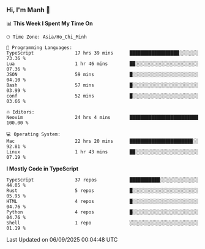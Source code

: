 ### Hi, I'm Manh 👋

<!--START_SECTION:waka-->
📊 **This Week I Spent My Time On** 

```text
🕑︎ Time Zone: Asia/Ho_Chi_Minh

💬 Programming Languages: 
TypeScript               17 hrs 39 mins      ██████████████████░░░░░░░   73.36 % 
Lua                      1 hr 46 mins        ██░░░░░░░░░░░░░░░░░░░░░░░   07.36 % 
JSON                     59 mins             █░░░░░░░░░░░░░░░░░░░░░░░░   04.10 % 
Bash                     57 mins             █░░░░░░░░░░░░░░░░░░░░░░░░   03.99 % 
conf                     52 mins             █░░░░░░░░░░░░░░░░░░░░░░░░   03.66 % 

🔥 Editors: 
Neovim                   24 hrs 4 mins       █████████████████████████   100.00 % 

💻 Operating System: 
Mac                      22 hrs 20 mins      ███████████████████████░░   92.81 % 
Linux                    1 hr 43 mins        ██░░░░░░░░░░░░░░░░░░░░░░░   07.19 % 
```

**I Mostly Code in TypeScript** 

```text
TypeScript               37 repos            ███████████░░░░░░░░░░░░░░   44.05 % 
Rust                     5 repos             █░░░░░░░░░░░░░░░░░░░░░░░░   05.95 % 
HTML                     4 repos             █░░░░░░░░░░░░░░░░░░░░░░░░   04.76 % 
Python                   4 repos             █░░░░░░░░░░░░░░░░░░░░░░░░   04.76 % 
Shell                    1 repo              ░░░░░░░░░░░░░░░░░░░░░░░░░   01.19 % 
```




 Last Updated on 06/09/2025 00:04:48 UTC
<!--END_SECTION:waka-->
